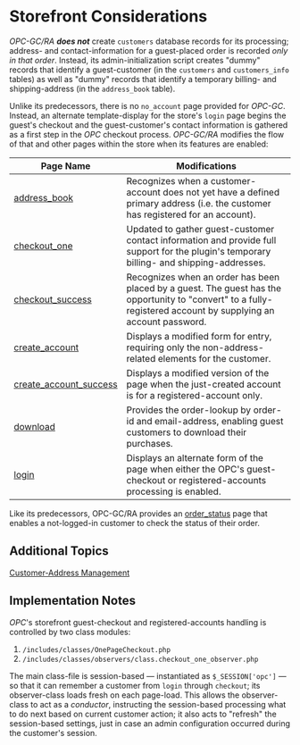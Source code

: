 # Storefront Considerations #

*OPC-GC/RA* ***does not*** create `customers` database records for its processing; address- and contact-information for a guest-placed order is recorded *only in that order*.  Instead, its admin-initialization script creates "dummy" records that identify a guest-customer (in the `customers` and `customers_info` tables) as well as "dummy" records that identify a temporary billing- and shipping-address (in the `address_book` table).

Unlike its predecessors, there is no `no_account` page provided for *OPC-GC*.  Instead, an alternate template-display for the store's `login` page begins the guest's checkout and the guest-customer's contact information is gathered as a first step in the *OPC* checkout process. *OPC-GC/RA* modifies the flow of that and other pages within the store when its features are enabled:

Page Name | Modifications
-------------  | -------------
[address_book](address_book_page.md) | Recognizes when a customer-account does not yet have a defined primary address (i.e. the customer has registered for an account).
[checkout_one](checkout_one_page.md) | Updated to gather guest-customer contact information and provide full support for the plugin's temporary billing- and shipping-addresses.
[checkout_success](checkout_success_page.md) | Recognizes when an order has been placed by a guest.  The guest has the opportunity to "convert" to a fully-registered account by supplying an account password.
[create_account](create_account_page.md) | Displays a modified form for entry, requiring only the non-address-related elements for the customer.
[create_account_success](create_account_success_page.md) | Displays a modified version of the page when the just-created account is for a registered-account only.
[download](download_page.md) | Provides the order-lookup by order-id and email-address, enabling guest customers to download their purchases.
[login](login_page.md) | Displays an alternate form of the page when either the OPC's guest-checkout or registered-accounts processing is enabled.

Like its predecessors, OPC-GC/RA provides an [order_status](order_status_page.md) page that enables a not-logged-in customer to check the status of their order.

## Additional Topics ##

[Customer-Address Management](address_management.md)

## Implementation Notes ##

*OPC*'s storefront guest-checkout and registered-accounts handling is controlled by two class modules:

1. `/includes/classes/OnePageCheckout.php`
2. `/includes/classes/observers/class.checkout_one_observer.php`

The main class-file is session-based &mdash; instantiated as `$_SESSION['opc']` &mdash; so that it can remember a customer from `login` through `checkout`; its observer-class loads fresh on each page-load. This allows the observer-class to act as a *conductor*, instructing the session-based processing what to do next based on current customer action; it also acts to "refresh" the session-based settings, just in case an admin configuration occurred during the customer's session.
